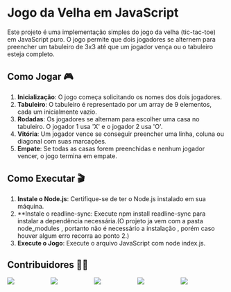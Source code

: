 # Jogo da Velha em JavaScript

Este projeto é uma implementação simples do jogo da velha (tic-tac-toe) em JavaScript puro. O jogo permite que dois jogadores se alternem para preencher um tabuleiro de 3x3 até que um jogador vença ou o tabuleiro esteja completo.

## Como Jogar 🎮

1. **Inicialização**: O jogo começa solicitando os nomes dos dois jogadores.
2. **Tabuleiro**: O tabuleiro é representado por um array de 9 elementos, cada um inicialmente vazio.
3. **Rodadas**: Os jogadores se alternam para escolher uma casa no tabuleiro. O jogador 1 usa 'X' e o jogador 2 usa 'O'.
4. **Vitória**: Um jogador vence se conseguir preencher uma linha, coluna ou diagonal com suas marcações.
5. **Empate**: Se todas as casas forem preenchidas e nenhum jogador vencer, o jogo termina em empate.


## Como Executar 🎬

1. **Instale o Node.js**: Certifique-se de ter o Node.js instalado em sua máquina.
2. **Instale o readline-sync: Execute npm install readline-sync para instalar a dependência necessária.(O projeto ja vem com a pasta node_modules , portanto não é necessário a instalação , porém caso houver algum erro recorra ao ponto 2.)
3. **Execute o Jogo**: Execute o arquivo JavaScript com node index.js.

## Contribuidores 👷‍♂️

<img style="min-width:96px ; max-width:192px" src="https://avatars.githubusercontent.com/u/133066861?v=4"></img>
<img style="min-width:96px ; max-width:192px" src="https://avatars.githubusercontent.com/u/68707931?v=4"></img>
<img style="min-width:96px ; max-width:192px" src="https://avatars.githubusercontent.com/u/62726058?v=4"></img>
<img style="min-width:96px ; max-width:192px" src="https://avatars.githubusercontent.com/u/147565148?v=4"></img>
<img style="min-width:96px ; max-width:192px" src="https://avatars.githubusercontent.com/u/115739128?v=4"></img>
